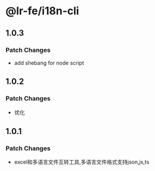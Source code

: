 # @lr-fe/i18n-cli

## 1.0.3

### Patch Changes

- add shebang for node script

## 1.0.2

### Patch Changes

- 优化

## 1.0.1

### Patch Changes

- excel和多语言文件互转工具,多语言文件格式支持json,js,ts
